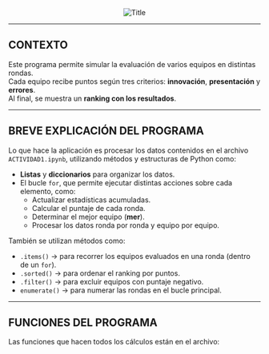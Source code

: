 <div align="center">
  <img src="https://readme-typing-svg.herokuapp.com?font=Architects+Daughter&color=%23FF69B4&size=50&center=true&vCenter=true&height=60&width=600&lines=Proyectos+Estudiantiles!&duration=5000&pause=3000" alt="Title"></div>

---

## CONTEXTO

Este programa permite simular la evaluación de varios equipos en distintas rondas.  
Cada equipo recibe puntos según tres criterios: **innovación**, **presentación** y **errores**.  
Al final, se muestra un **ranking con los resultados**.

---

## BREVE EXPLICACIÓN DEL PROGRAMA

Lo que hace la aplicación es procesar los datos contenidos en el archivo `ACTIVIDAD1.ipynb`, utilizando métodos y estructuras de Python como:

- **Listas** y **diccionarios** para organizar los datos.
- El bucle `for`, que permite ejecutar distintas acciones sobre cada elemento, como:
  - Actualizar estadísticas acumuladas.
  - Calcular el puntaje de cada ronda.
  - Determinar el mejor equipo (**mer**).
  - Procesar los datos ronda por ronda y equipo por equipo.

También se utilizan métodos como:

- `.items()` → para recorrer los equipos evaluados en una ronda (dentro de un `for`).
- `.sorted()` → para ordenar el ranking por puntos.
- `.filter()` → para excluir equipos con puntaje negativo.
- `enumerate()` → para numerar las rondas en el bucle principal.

---

## FUNCIONES DEL PROGRAMA

Las funciones que hacen todos los cálculos están en el archivo:
